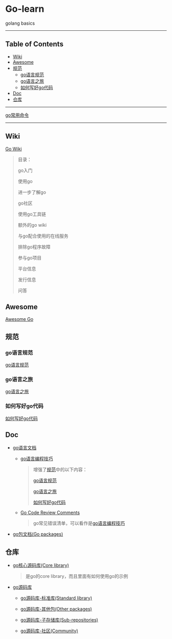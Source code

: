 # Go-learn

golang basics

---

## Table of Contents

<!-- vim-markdown-toc GFM -->

* [Wiki](#wiki)
* [Awesome](#awesome)
* [规范](#规范)
    * [go语言规范](#go语言规范)
    * [go语言之旅](#go语言之旅)
    * [如何写好go代码](#如何写好go代码)
* [Doc](#doc)
* [仓库](#仓库)

<!-- vim-markdown-toc -->

---

[go常用命令](./docs/go-command.md)

---

## Wiki

[Go Wiki](https://github.com/golang/go/wiki)

> 目录：
>
> go入门
>
> 使用go
>
> 进一步了解go
>
> go社区
>
> 使用go工具链
>
> 额外的go wiki
>
> 与go配合使用的在线服务
>
> 排除go程序故障
>
> 参与go项目
>
> 平台信息
>
> 发行信息
>
> 问答

## Awesome

[Awesome Go](https://awesome-go.com)

## 规范

### go语言规范

[go语言规范](https://golang.org/ref/spec)

### go语言之旅

[go语言之旅](https://tour.golang.org)

### 如何写好go代码

[如何写好go代码](https://golang.org/doc/code.html)

## Doc

- [go语言文档](https://golang.org/doc)

    - [go语言编程技巧](https://golang.org/doc/effective_go.html)

        > 增强了[规范](#规范)中的以下内容：
        >
        > [go语言规范](#go语言规范)
        >
        > [go语言之旅](#go语言之旅)
        >
        > [如何写好go代码](#如何写好go代码)

    - [Go Code Review Comments](https://github.com/golang/go/wiki/CodeReviewComments)

        > go常见错误清单，可以看作是[go语言编程技巧](#go语言编程技巧)

- [go包文档(Go packages)](https://godoc.org)

## 仓库

- [go核心源码库(Core library)](https://golang.org/src)

    > 是go的core library，而且里面有如何使用go的示例

- [go源码库](https://golang.org/pkg)

    - [go源码库-标准库(Standard library)](https://golang.org/pkg/#stdlib)

    - [go源码库-其他包(Other packages)](https://golang.org/pkg/#other)

    - [go源码库-子存储库(Sub-repositories)](https://golang.org/pkg/#subrepo)

    - [go源码库-社区(Community)](https://golang.org/pkg/#community)
